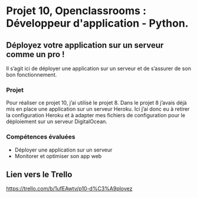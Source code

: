 # Projet 10, Openclassrooms : Développeur d'application - Python.
## Déployez votre application sur un serveur comme un pro !

Il s’agit ici de déployer une application sur un serveur et de s’assurer de son bon fonctionnement.

### Projet
   Pour réaliser ce projet 10, j’ai utilisé le projet 8. Dans le projet 8 j’avais déjà mis en place une application sur un serveur Heroku. Ici j’ai donc eu à retirer la configuration Heroku et à adapter mes fichiers de configuration pour le déploiement sur un serveur DigitalOcean.
 
### Compétences évaluées
- Déployer une application sur un serveur  
- Monitorer et optimiser son app web  

## Lien vers le Trello
https://trello.com/b/1ufEAwtv/p10-d%C3%A9ployez
